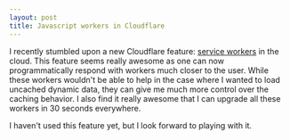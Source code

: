 ```yaml
---
layout: post
title: Javascript workers in Cloudflare
---
```


I recently stumbled upon a new Cloudflare feature: [service workers](https://blog.cloudflare.com/cloudflare-workers-unleashed/) in the cloud.
This feature seems really awesome as one can now programmatically respond with workers much closer to the user. While these workers wouldn't
be able to help in the case where I wanted to load uncached dynamic data, they can give me much more control over the caching behavior. I also
find it really awesome that I can upgrade all these workers in 30 seconds everywhere.

I haven't used this feature yet, but I look forward to playing with it.
